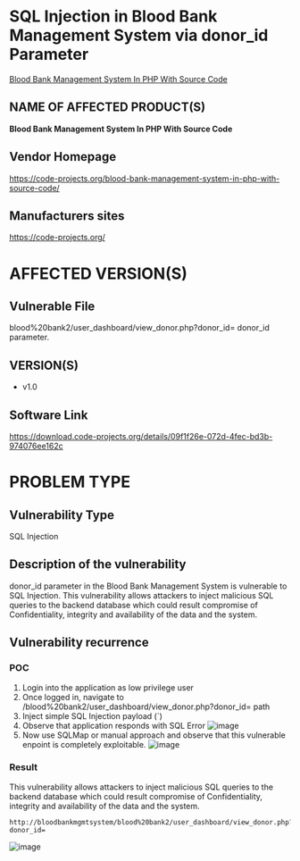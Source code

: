 # SQL Injection in Blood Bank Management System via donor_id Parameter

[Blood Bank Management System In PHP With Source Code](https://code-projects.org/blood-bank-management-system-in-php-with-source-code/)

## NAME OF AFFECTED PRODUCT(S)

**Blood Bank Management System In PHP With Source Code**

## Vendor Homepage

https://code-projects.org/blood-bank-management-system-in-php-with-source-code/

##  **Manufacturers sites**

https://code-projects.org/

# AFFECTED  VERSION(S)

## Vulnerable File

blood%20bank2/user_dashboard/view_donor.php?donor_id= donor_id parameter.

## VERSION(S)

-  v1.0

## Software Link

https://download.code-projects.org/details/09f1f26e-072d-4fec-bd3b-974076ee162c

# PROBLEM TYPE

## Vulnerability Type

SQL Injection

## **Description of the vulnerability**

donor_id parameter in the Blood Bank Management System is vulnerable to SQL Injection. This vulnerability allows attackers to inject malicious SQL queries to the backend database which could result compromise of Confidentiality, integrity and availability of the data and the system.


## **Vulnerability recurrence**

### **POC**
1. Login into the application as low privilege user
2. Once logged in, navigate to /blood%20bank2/user_dashboard/view_donor.php?donor_id= path
3. Inject simple SQL Injection payload (`)
4. Observe that application responds with SQL Error
   ![image](https://github.com/user-attachments/assets/b0f00a90-5c8f-4ff3-a743-134584de98b1)
5. Now use SQLMap or manual approach and observe that this vulnerable enpoint is completely exploitable.
   ![image](https://github.com/user-attachments/assets/c039190a-78de-4770-9feb-b86309822dbd)

### Result

This vulnerability allows attackers to inject malicious SQL queries to the backend database which could result compromise of Confidentiality, integrity and availability of the data and the system.
```
http://bloodbankmgmtsystem/blood%20bank2/user_dashboard/view_donor.php?donor_id=
```
![image](https://github.com/user-attachments/assets/9930c241-0249-4e5b-bd90-fcf6b4c41b19)

